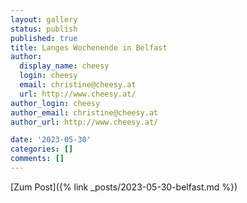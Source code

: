 ```yaml
---
layout: gallery
status: publish
published: true
title: Langes Wochenende in Belfast
author:
  display_name: cheesy
  login: cheesy
  email: christine@cheesy.at
  url: http://www.cheesy.at/
author_login: cheesy
author_email: christine@cheesy.at
author_url: http://www.cheesy.at/

date: '2023-05-30'
categories: []
comments: []
---
```


[Zum Post]({% link _posts/2023-05-30-belfast.md %})